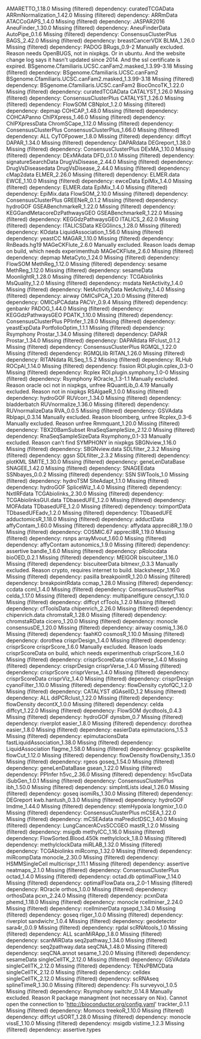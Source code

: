 AMARETTO_1.18.0	Missing (filtered) dependency: curatedTCGAData
ARRmNormalization_1.42.0	Missing (filtered) dependency: ARRmData
ATACCoGAPS_1.4.0	Missing (filtered) dependency: JASPAR2016
AneuFinder_1.30.0	Missing (filtered) dependency: AneuFinderData
AutoPipe_0.1.6	Missing (filtered) dependency: ConsensusClusterPlus
BAGS_2.42.0	Missing (filtered) dependency: breastCancerVDX
BLMA_1.26.0	Missing (filtered) dependency: PADOG
BRugs_0.9-2	Manually excluded. Reason needs OpenBUGS, not in nixpkgs. Or in ubuntu. And the website change log says it hasn't updated since 2014. And the ssl certificate is expired.
BSgenome.Cfamiliaris.UCSC.canFam2.masked_1.3.99-3.18	Missing (filtered) dependency: BSgenome.Cfamiliaris.UCSC.canFam2
BSgenome.Cfamiliaris.UCSC.canFam2.masked_1.3.99-3.18	Missing (filtered) dependency: BSgenome.Cfamiliaris.UCSC.canFam2
BiocOncoTK_1.22.0	Missing (filtered) dependency: curatedTCGAData
CATALYST_1.26.0	Missing (filtered) dependency: ConsensusClusterPlus
CATALYST_1.26.0	Missing (filtered) dependency: FlowSOM
CBNplot_1.2.0	Missing (filtered) dependency: depmap
COHCAP_1.48.0	Missing (filtered) dependency: COHCAPanno
ChIPXpress_1.46.0	Missing (filtered) dependency: ChIPXpressData
ChromSCape_1.12.0	Missing (filtered) dependency: ConsensusClusterPlus
ConsensusClusterPlus_1.66.0	Missing (filtered) dependency: ALL
CyTOFpower_1.8.0	Missing (filtered) dependency: diffcyt
DAPAR_1.34.0	Missing (filtered) dependency: DAPARdata
DEGreport_1.38.0	Missing (filtered) dependency: ConsensusClusterPlus
DExMA_1.10.0	Missing (filtered) dependency: DExMAdata
DFD_0.1.0	Missing (filtered) dependency: signatureSearchData
DrugVsDisease_2.44.0	Missing (filtered) dependency: DrugVsDiseasedata
DrugVsDisease_2.44.0	Missing (filtered) dependency: cMap2data
ELMER_2.26.0	Missing (filtered) dependency: ELMER.data
EWCE_1.10.0	Missing (filtered) dependency: ewceData
EpiMix_1.4.0	Missing (filtered) dependency: ELMER.data
EpiMix_1.4.0	Missing (filtered) dependency: EpiMix.data
FlowSOM_2.10.0	Missing (filtered) dependency: ConsensusClusterPlus
GREENeR_0.1.2	Missing (filtered) dependency: hydroGOF
GSEABenchmarkeR_1.22.0	Missing (filtered) dependency: KEGGandMetacoreDzPathwaysGEO
GSEABenchmarkeR_1.22.0	Missing (filtered) dependency: KEGGdzPathwaysGEO
ITALICS_2.62.0	Missing (filtered) dependency: ITALICSData
KEGGlincs_1.28.0	Missing (filtered) dependency: KOdata
LiquidAssociation_1.56.0	Missing (filtered) dependency: yeastCC
MAGAR_1.10.0	Missing (filtered) dependency: RnBeads.hg19
MAGeCKFlute_2.6.0	Manually excluded. Reason loads demap on build, which needs experimenthub
MAGeCKFlute_2.6.0	Missing (filtered) dependency: depmap
MetaCyto_1.24.0	Missing (filtered) dependency: FlowSOM
MethReg_1.12.0	Missing (filtered) dependency: sesame
MethReg_1.12.0	Missing (filtered) dependency: sesameData
MoonlightR_1.28.0	Missing (filtered) dependency: TCGAbiolinks
MsQuality_1.2.0	Missing (filtered) dependency: msdata
NetActivity_1.4.0	Missing (filtered) dependency: NetActivityData
NetActivity_1.4.0	Missing (filtered) dependency: airway
OMICsPCA_1.20.0	Missing (filtered) dependency: OMICsPCAdata
PACVr_0.9.4	Missing (filtered) dependency: genbankr
PADOG_1.44.0	Missing (filtered) dependency: KEGGdzPathwaysGEO
PDATK_1.10.0	Missing (filtered) dependency: ConsensusClusterPlus
PPInfer_1.28.0	Missing (filtered) dependency: yeastExpData
PortfolioOptim_1.1.1	Missing (filtered) dependency: Rsymphony
Prostar_1.34.0	Missing (filtered) dependency: DAPAR
Prostar_1.34.0	Missing (filtered) dependency: DAPARdata
RFclust_0.1.2	Missing (filtered) dependency: ConsensusClusterPlus
RGMQL_1.22.0	Missing (filtered) dependency: RGMQLlib
RITAN_1.26.0	Missing (filtered) dependency: RITANdata
RLSeq_1.5.2	Missing (filtered) dependency: RLHub
ROCpAI_1.14.0	Missing (filtered) dependency: fission
ROI.plugin.cplex_0.3-0	Missing (filtered) dependency: Rcplex
ROI.plugin.symphony_1.0-0	Missing (filtered) dependency: Rsymphony
ROracle_1.3-1.1	Manually excluded. Reason oracle oci not in nixpkgs, unfree
RQuantLib_0.4.19	Manually excluded. Reason not in nixpkgs
RSAlgaeR_1.0.0	Missing (filtered) dependency: hydroGOF
RUVcorr_1.34.0	Missing (filtered) dependency: bladderbatch
RUVnormalize_1.36.0	Missing (filtered) dependency: RUVnormalizeData
RVA_0.0.5	Missing (filtered) dependency: GSVAdata
Rblpapi_0.3.14	Manually excluded. Reason bloomberg, unfree
Rcplex_0.3-6	Manually excluded. Reason unfree
Rmmquant_1.20.0	Missing (filtered) dependency: TBX20BamSubset
RnaSeqSampleSize_2.12.0	Missing (filtered) dependency: RnaSeqSampleSizeData
Rsymphony_0.1-33	Manually excluded. Reason can't find SYMPHONY in nixpkgs
SBGNview_1.16.0	Missing (filtered) dependency: SBGNview.data
SDLfilter_2.3.2	Missing (filtered) dependency: ggsn
SDLfilter_2.3.2	Missing (filtered) dependency: plotKML
SMITE_1.30.0	Missing (filtered) dependency: geneLenDataBase
SNAGEE_1.42.0	Missing (filtered) dependency: SNAGEEdata
SSNbayes_0.0.2	Missing (filtered) dependency: SSN
SWTools_1.0	Missing (filtered) dependency: hydroTSM
SiteAdapt_1.1.0	Missing (filtered) dependency: hydroGOF
SpliceWiz_1.4.0	Missing (filtered) dependency: NxtIRFdata
TCGAbiolinks_2.30.0	Missing (filtered) dependency: TCGAbiolinksGUI.data
TDbasedUFE_1.2.0	Missing (filtered) dependency: MOFAdata
TDbasedUFE_1.2.0	Missing (filtered) dependency: tximportData
TDbasedUFEadv_1.2.0	Missing (filtered) dependency: TDbasedUFE
adductomicsR_1.18.0	Missing (filtered) dependency: adductData
affyContam_1.60.0	Missing (filtered) dependency: affydata
appreci8R_1.19.0	Missing (filtered) dependency: COSMIC.67
appreci8R_1.19.0	Missing (filtered) dependency: rsnps
arrayMvout_1.60.0	Missing (filtered) dependency: affyContam
autonomics_1.9.0	Missing (filtered) dependency: assertive
bandle_1.6.0	Missing (filtered) dependency: pRolocdata
bioOED_0.2.1	Missing (filtered) dependency: MEIGOR
biscuiteer_1.16.0	Missing (filtered) dependency: biscuiteerData
bitmexr_0.3.3	Manually excluded. Reason crypto, requires internet to build. 
blacksheepr_1.16.0	Missing (filtered) dependency: pasilla
breakpointR_1.20.0	Missing (filtered) dependency: breakpointRdata
ccmap_1.28.0	Missing (filtered) dependency: ccdata
ccml_1.4.0	Missing (filtered) dependency: ConsensusClusterPlus
celda_1.17.0	Missing (filtered) dependency: multipanelfigure
censcyt_1.10.0	Missing (filtered) dependency: diffcyt
cfTools_1.2.0	Missing (filtered) dependency: cfToolsData
chipenrich_2.26.0	Missing (filtered) dependency: chipenrich.data
chromstaR_1.28.0	Missing (filtered) dependency: chromstaRData
cicero_1.20.0	Missing (filtered) dependency: monocle
consensusDE_1.20.0	Missing (filtered) dependency: airway
cosmiq_1.36.0	Missing (filtered) dependency: faahKO
cosmosR_1.10.0	Missing (filtered) dependency: dorothea
crisprDesign_1.4.0	Missing (filtered) dependency: crisprScore
crisprScore_1.6.0	Manually excluded. Reason loads crisprScoreData on build, which needs experimenthub
crisprScore_1.6.0	Missing (filtered) dependency: crisprScoreData
crisprVerse_1.4.0	Missing (filtered) dependency: crisprDesign
crisprVerse_1.4.0	Missing (filtered) dependency: crisprScore
crisprVerse_1.4.0	Missing (filtered) dependency: crisprScoreData
crisprViz_1.4.0	Missing (filtered) dependency: crisprDesign
cyanoFilter_1.10.0	Missing (filtered) dependency: flowDensity
cytofQC_1.2.0	Missing (filtered) dependency: CATALYST
dGAselID_1.2	Missing (filtered) dependency: ALL
ddPCRclust_1.22.0	Missing (filtered) dependency: flowDensity
decontX_1.0.0	Missing (filtered) dependency: celda
diffcyt_1.22.0	Missing (filtered) dependency: FlowSOM
dycdtools_0.4.3	Missing (filtered) dependency: hydroGOF
dynsbm_0.7	Missing (filtered) dependency: riverplot
easier_1.8.0	Missing (filtered) dependency: dorothea
easier_1.8.0	Missing (filtered) dependency: easierData
epimutacions_1.5.3	Missing (filtered) dependency: epimutacionsData
fastLiquidAssociation_1.38.0	Missing (filtered) dependency: LiquidAssociation
flagme_1.58.0	Missing (filtered) dependency: gcspikelite
flowCut_1.12.0	Missing (filtered) dependency: flowDensity
flowDensity_1.35.0	Missing (filtered) dependency: rgeos
goseq_1.54.0	Missing (filtered) dependency: geneLenDataBase
gsean_1.22.0	Missing (filtered) dependency: PPInfer
h5vc_2.36.0	Missing (filtered) dependency: h5vcData
iSubGen_1.0.1	Missing (filtered) dependency: ConsensusClusterPlus
ibh_1.50.0	Missing (filtered) dependency: simpIntLists
ideal_1.26.0	Missing (filtered) dependency: goseq
isomiRs_1.30.0	Missing (filtered) dependency: DEGreport
kwb.hantush_0.3.0	Missing (filtered) dependency: hydroGOF
lmdme_1.44.0	Missing (filtered) dependency: stemHypoxia
longmixr_1.0.0	Missing (filtered) dependency: ConsensusClusterPlus
mCSEA_1.22.0	Missing (filtered) dependency: mCSEAdata
maPredictDSC_1.40.0	Missing (filtered) dependency: LungCancerACvsSCCGEO
mastR_1.2.0	Missing (filtered) dependency: msigdb
methylCC_1.16.0	Missing (filtered) dependency: FlowSorted.Blood.450k
methylclock_1.8.0	Missing (filtered) dependency: methylclockData
miRLAB_1.32.0	Missing (filtered) dependency: TCGAbiolinks
miRcomp_1.32.0	Missing (filtered) dependency: miRcompData
monocle_2.30.0	Missing (filtered) dependency: HSMMSingleCell
multicrispr_1.11.1	Missing (filtered) dependency: assertive
neatmaps_2.1.0	Missing (filtered) dependency: ConsensusClusterPlus
octad_1.4.0	Missing (filtered) dependency: octad.db
optimalFlow_1.14.0	Missing (filtered) dependency: optimalFlowData
ora_2.0-1	Missing (filtered) dependency: ROracle
orthos_1.0.0	Missing (filtered) dependency: orthosData
pcxn_2.24.0	Missing (filtered) dependency: pcxnData
phemd_1.18.0	Missing (filtered) dependency: monocle
rcellminer_2.24.0	Missing (filtered) dependency: rcellminerData
rgsepd_1.34.0	Missing (filtered) dependency: goseq
rliger_1.0.0	Missing (filtered) dependency: riverplot
sandwichr_1.0.4	Missing (filtered) dependency: geodetector
sara4r_0.0.9	Missing (filtered) dependency: rgdal
scRNAtools_1.0	Missing (filtered) dependency: ALL
scanMiRApp_1.8.0	Missing (filtered) dependency: scanMiRData
seq2pathway_1.34.0	Missing (filtered) dependency: seq2pathway.data
seqCNA_1.48.0	Missing (filtered) dependency: seqCNA.annot
sesame_1.20.0	Missing (filtered) dependency: sesameData
singleCellTK_2.12.0	Missing (filtered) dependency: GSVAdata
singleCellTK_2.12.0	Missing (filtered) dependency: TENxPBMCData
singleCellTK_2.12.0	Missing (filtered) dependency: celldex
singleCellTK_2.12.0	Missing (filtered) dependency: scRNAseq
splineTimeR_1.30.0	Missing (filtered) dependency: FIs
surveyvoi_1.0.5	Missing (filtered) dependency: Rsymphony
switchr_0.14.8	Manually excluded. Reason R package managment (not necessary on Nix). Cannot open the connection to 'http://bioconductor.org/config.yaml'
trackter_0.1.1	Missing (filtered) dependency: Momocs
treekoR_1.10.0	Missing (filtered) dependency: diffcyt
uSORT_1.28.0	Missing (filtered) dependency: monocle
vissE_1.10.0	Missing (filtered) dependency: msigdb
vistime_1.2.3	Missing (filtered) dependency: assertive.types
